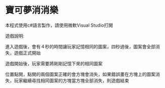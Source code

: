 # 寶可夢消消樂
本程式使用c#語言製作，請使用微軟Visual Studio打開

遊戲說明:

進入遊戲後，會有４秒的時間讓玩家記憶相同的圖案，四秒過後，圖案會全部消失，遊戲正式開始

遊戲開始後，玩家需要將剛剛記憶下來的相同圖案

位置點開，點開的兩個圖案正確的會方塊會消失，如果錯誤畫在方塊上的圖案消失，玩家繼續尋找相同圖案的方塊當方塊全部消失，則遊戲結束
  
